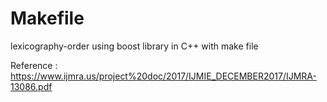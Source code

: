 # Makefile

lexicography-order using boost library in C++ with make file

Reference :
https://www.ijmra.us/project%20doc/2017/IJMIE_DECEMBER2017/IJMRA-13086.pdf
